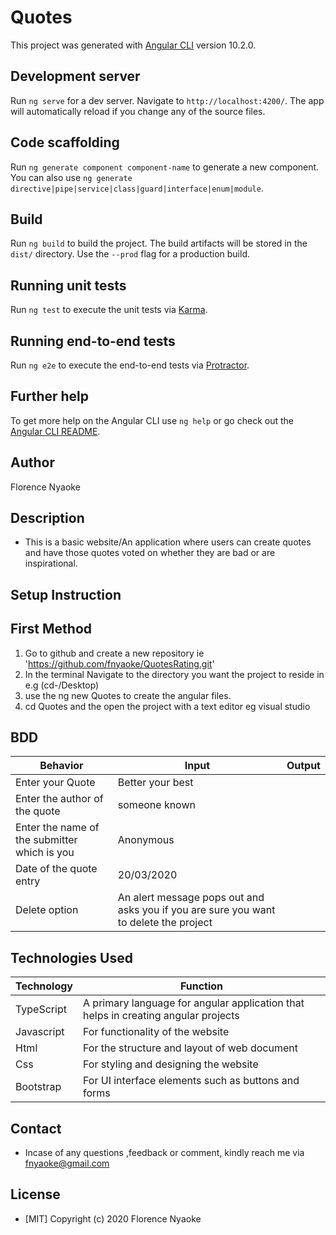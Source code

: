 # Quotes

This project was generated with [Angular CLI](https://github.com/angular/angular-cli) version 10.2.0.

## Development server

Run `ng serve` for a dev server. Navigate to `http://localhost:4200/`. The app will automatically reload if you change any of the source files.

## Code scaffolding

Run `ng generate component component-name` to generate a new component. You can also use `ng generate directive|pipe|service|class|guard|interface|enum|module`.

## Build

Run `ng build` to build the project. The build artifacts will be stored in the `dist/` directory. Use the `--prod` flag for a production build.

## Running unit tests

Run `ng test` to execute the unit tests via [Karma](https://karma-runner.github.io).

## Running end-to-end tests

Run `ng e2e` to execute the end-to-end tests via [Protractor](http://www.protractortest.org/).

## Further help

To get more help on the Angular CLI use `ng help` or go check out the [Angular CLI README](https://github.com/angular/angular-cli/blob/master/README.md).

## Author

Florence Nyaoke

## Description

- This is a basic website/An application where users can create quotes and have those quotes voted on whether they are bad or are inspirational.

## Setup Instruction

## First Method

1. Go to github and create a new repository ie 'https://github.com/fnyaoke/QuotesRating.git'
2. In the terminal Navigate to the directory you want the project to reside in e.g (cd-/Desktop)
3. use the ng new Quotes to create the angular files.
4. cd Quotes and the open the project with a text editor eg visual studio

## BDD

| Behavior | Input | Output |
| ----------- | ----------- | ----------- |
| Enter your Quote | Better your best|
| Enter the author of the quote| someone known |
| Enter the name of the submitter which is you|Anonymous  |
|Date of the quote entry| 20/03/2020|
| Delete option | An alert message pops out and asks you if you are sure you want to delete the project|

## Technologies Used

| Technology | Function |
| ----------- | ----------- |
| TypeScript |  A primary language for angular application that helps in creating angular projects|
| Javascript | For functionality of the website|
| Html | For the structure and layout of web document |
| Css| For styling and designing the website|
| Bootstrap | For UI interface elements such as buttons and forms |

## Contact

- Incase of any questions ,feedback or comment, kindly reach me via fnyaoke@gmail.com

## License

- [MIT] Copyright (c) 2020 Florence Nyaoke
